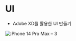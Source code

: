 # UI  

 - Adobe XD를 활용한 UI 만들기


![iPhone 14 Pro Max – 3](https://github.com/jiwon0629/UI/assets/149983498/3af811c8-9d66-4517-b3dd-fb407b917646)
